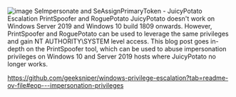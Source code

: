 ![image](https://github.com/user-attachments/assets/55b7ea1b-ab2b-4343-afb9-f2a187c4661c)
SeImpersonate and SeAssignPrimaryToken - JuicyPotato Escalation
PrintSpoofer and RoguePotato
JuicyPotato doesn't work on Windows Server 2019 and Windows 10 build 1809 onwards. However, PrintSpoofer and RoguePotato can be used to leverage the same privileges and gain NT AUTHORITY\SYSTEM level access. This blog post goes in-depth on the PrintSpoofer tool, which can be used to abuse impersonation privileges on Windows 10 and Server 2019 hosts where JuicyPotato no longer works.


https://github.com/geeksniper/windows-privilege-escalation?tab=readme-ov-file#eop---impersonation-privileges
